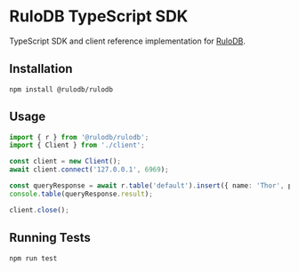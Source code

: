 # RuloDB TypeScript SDK

TypeScript SDK and client reference implementation for [RuloDB](https://github.com/rulodb/rulodb).

## Installation

```shell
npm install @rulodb/rulodb
```

## Usage

```ts
import { r } from '@rulodb/rulodb';
import { Client } from './client';

const client = new Client();
await client.connect('127.0.0.1', 6969);

const queryResponse = await r.table('default').insert({ name: 'Thor', power: 100 }).run(client);
console.table(queryResponse.result);

client.close();
```

## Running Tests

```shell
npm run test
```
